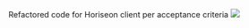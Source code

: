 Refactored code for Horiseon client per acceptance criteria
<img src="_C__Users_jonat_mosercoderefractorchallenge_Develop_index.html">
